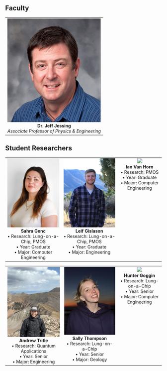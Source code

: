 ## Faculty 

<table style="width:100%; border-collapse:collapse;">
  <tr>
    <td align="center" valign="top">
      <img
        src="https://raw.githubusercontent.com/flcnanolab/flcnanolab.github.io/main/ImagesForWeb/Students/jeff-jessing-e1633533901719.jpg"
        width="300"><br>
      <strong>Dr. Jeff Jessing </strong><br>
      <em>Associate Professor of Physics & Engineering</em>
    </td>
  </tr>
</table>

## Student Researchers 

<table>
  <tr>
    <td align="center" valign="top">
      <img src="https://raw.githubusercontent.com/flcnanolab/flcnanolab.github.io/main/ImagesForWeb/Students/IMG_8115.jpeg" width="300"><br>
      <strong>Sahra Genc</strong><br>
      • Research: Lung-on-a-Chip, PMOS<br>
      • Year: Graduate<br>
      • Major: Computer Engineering
    </td>
    <td align="center" valign="top">
      <img src="https://raw.githubusercontent.com/flcnanolab/flcnanolab.github.io/main/ImagesForWeb/Students/IMG_6848.jpeg" width="300"><br>
      <strong>Leif Gislason</strong><br>
      • Research: Lung-on-a-Chip, PMOS<br>
      • Year: Graduate <br>
      • Major: Engineering
    </td>
    <td align="center" valign="top">
      <img src="https://raw.githubusercontent.com/flcnanolab/flcnanolab.github.io/main/ImagesForWeb/Students/IMG_5826.JPG" width="300"><br>
      <strong>Ian Van Horn</strong><br>
      • Research: PMOS<br>
      • Year: Graduate <br>
      • Major: Computer Engineering
    </td>
  </tr>
</table>

<table>
  <tr>
    <td align="center" valign="top">
      <img src="https://raw.githubusercontent.com/flcnanolab/flcnanolab.github.io/main/ImagesForWeb/Students/IMG_0411.jpg" width="300"><br>
      <strong> Andrew Tritle </strong><br>
      • Research: Quantum Applications <br>
      • Year: Senior<br>
      • Major: Engineering
    </td>
    <td align="center" valign="top">
      <img src="https://raw.githubusercontent.com/flcnanolab/flcnanolab.github.io/main/ImagesForWeb/Students/IMG_3652.JPG" width="300"><br>
      <strong>Sally Thompson</strong><br>
      • Research: Lung-on-a-Chip<br>
      • Year: Senior <br>
      • Major: Geology
    </td>
    <td align="center" valign="top">
      <img src="https://raw.githubusercontent.com/flcnanolab/flcnanolab.github.io/main/ImagesForWeb/Students/IMG_2287.JPG" width="300"><br>
      <strong> Hunter Goggin </strong><br>
      • Research: Lung-on-a-Chip<br>
      • Year: Senior <br>
      • Major: Computer Engineering
    </td>
  </tr>
</table>
